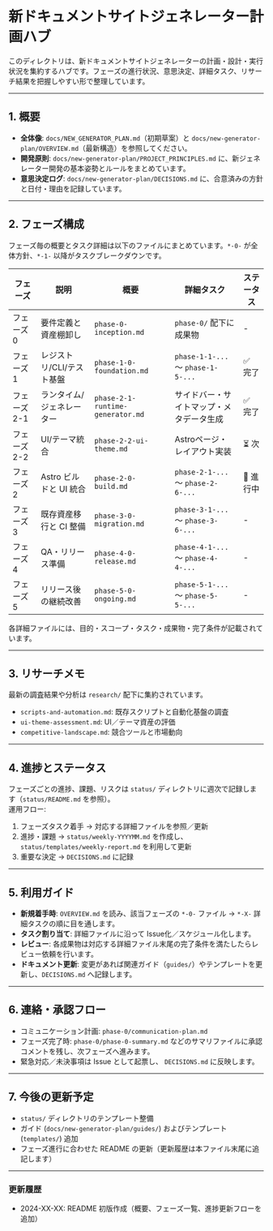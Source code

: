 # 新ドキュメントサイトジェネレーター計画ハブ

このディレクトリは、新ドキュメントサイトジェネレーターの計画・設計・実行状況を集約するハブです。フェーズの進行状況、意思決定、詳細タスク、リサーチ結果を把握しやすい形で整理しています。

---

## 1. 概要
- **全体像**: `docs/NEW_GENERATOR_PLAN.md`（初期草案）と `docs/new-generator-plan/OVERVIEW.md`（最新構造）を参照してください。
- **開発原則**: `docs/new-generator-plan/PROJECT_PRINCIPLES.md` に、新ジェネレーター開発の基本姿勢とルールをまとめています。
- **意思決定ログ**: `docs/new-generator-plan/DECISIONS.md` に、合意済みの方針と日付・理由を記録しています。

---

## 2. フェーズ構成
フェーズ毎の概要とタスク詳細は以下のファイルにまとめています。`*-0-` が全体方針、`*-1-` 以降がタスクブレークダウンです。

| フェーズ | 説明 | 概要 | 詳細タスク | ステータス |
|---------|------|------|------------|-----------|
| フェーズ0 | 要件定義と資産棚卸し | `phase-0-inception.md` | `phase-0/` 配下に成果物 | - |
| フェーズ1 | レジストリ/CLI/テスト基盤 | `phase-1-0-foundation.md` | `phase-1-1-...` 〜 `phase-1-5-...` | ✅ 完了 |
| フェーズ2-1 | ランタイム/ジェネレーター | `phase-2-1-runtime-generator.md` | サイドバー・サイトマップ・メタデータ生成 | ✅ 完了 |
| フェーズ2-2 | UI/テーマ統合 | `phase-2-2-ui-theme.md` | Astroページ・レイアウト実装 | ⏳ 次 |
| フェーズ2 | Astro ビルドと UI 統合 | `phase-2-0-build.md` | `phase-2-1-...` 〜 `phase-2-6-...` | 🚧 進行中 |
| フェーズ3 | 既存資産移行と CI 整備 | `phase-3-0-migration.md` | `phase-3-1-...` 〜 `phase-3-6-...` | - |
| フェーズ4 | QA・リリース準備 | `phase-4-0-release.md` | `phase-4-1-...` 〜 `phase-4-4-...` | - |
| フェーズ5 | リリース後の継続改善 | `phase-5-0-ongoing.md` | `phase-5-1-...` 〜 `phase-5-5-...` | - |

各詳細ファイルには、目的・スコープ・タスク・成果物・完了条件が記載されています。

---

## 3. リサーチメモ
最新の調査結果や分析は `research/` 配下に集約されています。
- `scripts-and-automation.md`: 既存スクリプトと自動化基盤の調査
- `ui-theme-assessment.md`: UI／テーマ資産の評価
- `competitive-landscape.md`: 競合ツールと市場動向

---

## 4. 進捗とステータス
フェーズごとの進捗、課題、リスクは `status/` ディレクトリに週次で記録します（`status/README.md` を参照）。  
運用フロー:

1. フェーズタスク着手 → 対応する詳細ファイルを参照／更新  
2. 進捗・課題 → `status/weekly-YYYYMM.md` を作成し、`status/templates/weekly-report.md` を利用して更新  
3. 重要な決定 → `DECISIONS.md` に記録

---

## 5. 利用ガイド
- **新規着手時**: `OVERVIEW.md` を読み、該当フェーズの `*-0-` ファイル → `*-X-` 詳細タスクの順に目を通します。
- **タスク割り当て**: 詳細ファイルに沿って Issue化／スケジュール化します。
- **レビュー**: 各成果物は対応する詳細ファイル末尾の完了条件を満たしたらレビュー依頼を行います。
- **ドキュメント更新**: 変更があれば関連ガイド（`guides/`）やテンプレートを更新し、`DECISIONS.md` へ記録します。

---

## 6. 連絡・承認フロー
- コミュニケーション計画: `phase-0/communication-plan.md`
- フェーズ完了時: `phase-0/phase-0-summary.md` などのサマリファイルに承認コメントを残し、次フェーズへ進みます。
- 緊急対応／未決事項は Issue として起票し、 `DECISIONS.md` に反映します。

---

## 7. 今後の更新予定
- `status/` ディレクトリのテンプレート整備
- ガイド (`docs/new-generator-plan/guides/`) およびテンプレート (`templates/`) 追加
- フェーズ進行に合わせた README の更新（更新履歴は本ファイル末尾に追記します）

---

### 更新履歴
- 2024-XX-XX: README 初版作成（概要、フェーズ一覧、進捗更新フローを追加）
